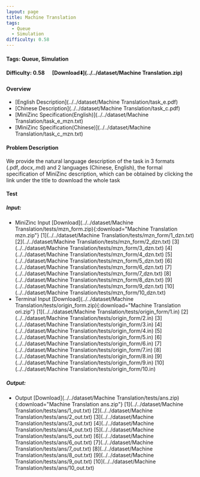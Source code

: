 ```yaml
---
layout: page
title: Machine Translation
tags:
  - Queue
  - Simulation
difficulty: 0.58
---
```


#### Tags: Queue, Simulation
#### Difficulty: 0.58 &nbsp;&nbsp;&nbsp;&nbsp; [Download⬇️](../../dataset/Machine Translation.zip)
#### Overview
- [English Description](../../dataset/Machine Translation/task_e.pdf)
- [Chinese Description](../../dataset/Machine Translation/task_c.pdf)
- [MiniZinc Specification(English)](../../dataset/Machine Translation/task_e_mzn.txt)
- [MiniZinc Specification(Chinese)](../../dataset/Machine Translation/task_c_mzn.txt)

#### Problem Description
We provide the natural language description of the task in 3 formats (.pdf,.docx,.md) and 2 languages (Chinese, English), the formal specification of MiniZinc description, which can be obtained by clicking the link under the title to download the whole task
#### Test
##### Input:
- MiniZinc Input [Download](../../dataset/Machine Translation/tests/mzn_form.zip){:download="Machine Translation mzn.zip"} [1](../../dataset/Machine Translation/tests/mzn_form/1_dzn.txt) [2](../../dataset/Machine Translation/tests/mzn_form/2_dzn.txt) [3](../../dataset/Machine Translation/tests/mzn_form/3_dzn.txt) [4](../../dataset/Machine Translation/tests/mzn_form/4_dzn.txt) [5](../../dataset/Machine Translation/tests/mzn_form/5_dzn.txt) [6](../../dataset/Machine Translation/tests/mzn_form/6_dzn.txt) [7](../../dataset/Machine Translation/tests/mzn_form/7_dzn.txt) [8](../../dataset/Machine Translation/tests/mzn_form/8_dzn.txt) [9](../../dataset/Machine Translation/tests/mzn_form/9_dzn.txt) [10](../../dataset/Machine Translation/tests/mzn_form/10_dzn.txt) 
- Terminal Input [Download](../../dataset/Machine Translation/tests/origin_form.zip){:download="Machine Translation ori.zip"} [1](../../dataset/Machine Translation/tests/origin_form/1.in) [2](../../dataset/Machine Translation/tests/origin_form/2.in) [3](../../dataset/Machine Translation/tests/origin_form/3.in) [4](../../dataset/Machine Translation/tests/origin_form/4.in) [5](../../dataset/Machine Translation/tests/origin_form/5.in) [6](../../dataset/Machine Translation/tests/origin_form/6.in) [7](../../dataset/Machine Translation/tests/origin_form/7.in) [8](../../dataset/Machine Translation/tests/origin_form/8.in) [9](../../dataset/Machine Translation/tests/origin_form/9.in) [10](../../dataset/Machine Translation/tests/origin_form/10.in) 

##### Output:
- Output [Download](../../dataset/Machine Translation/tests/ans.zip){:download="Machine Translation ans.zip"} [1](../../dataset/Machine Translation/tests/ans/1_out.txt) [2](../../dataset/Machine Translation/tests/ans/2_out.txt) [3](../../dataset/Machine Translation/tests/ans/3_out.txt) [4](../../dataset/Machine Translation/tests/ans/4_out.txt) [5](../../dataset/Machine Translation/tests/ans/5_out.txt) [6](../../dataset/Machine Translation/tests/ans/6_out.txt) [7](../../dataset/Machine Translation/tests/ans/7_out.txt) [8](../../dataset/Machine Translation/tests/ans/8_out.txt) [9](../../dataset/Machine Translation/tests/ans/9_out.txt) [10](../../dataset/Machine Translation/tests/ans/10_out.txt) 

